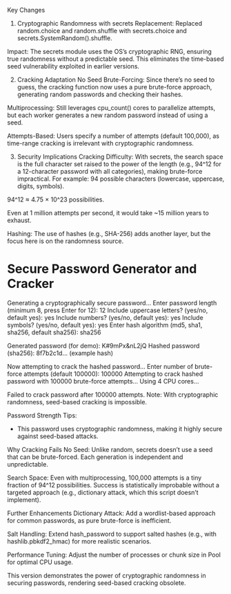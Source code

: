 Key Changes
1. Cryptographic Randomness with secrets
Replacement: Replaced random.choice and random.shuffle with secrets.choice and secrets.SystemRandom().shuffle.

Impact: The secrets module uses the OS’s cryptographic RNG, ensuring true randomness without a predictable seed. This eliminates the time-based seed vulnerability exploited in earlier versions.

2. Cracking Adaptation
No Seed Brute-Forcing: Since there’s no seed to guess, the cracking function now uses a pure brute-force approach, generating random passwords and checking their hashes.

Multiprocessing: Still leverages cpu_count() cores to parallelize attempts, but each worker generates a new random password instead of using a seed.

Attempts-Based: Users specify a number of attempts (default 100,000), as time-range cracking is irrelevant with cryptographic randomness.

3. Security Implications
Cracking Difficulty: With secrets, the search space is the full character set raised to the power of the length (e.g., 94^12 for a 12-character password with all categories), making brute-force impractical. For example:
94 possible characters (lowercase, uppercase, digits, symbols).

94^12 ≈ 4.75 × 10^23 possibilities.

Even at 1 million attempts per second, it would take ~15 million years to exhaust.

Hashing: The use of hashes (e.g., SHA-256) adds another layer, but the focus here is on the randomness source.

Secure Password Generator and Cracker
=====================================

Generating a cryptographically secure password...
Enter password length (minimum 8, press Enter for 12): 12
Include uppercase letters? (yes/no, default yes): yes
Include numbers? (yes/no, default yes): yes
Include symbols? (yes/no, default yes): yes
Enter hash algorithm (md5, sha1, sha256, default sha256): sha256

Generated password (for demo): K#9mPx&nL2jQ
Hashed password (sha256): 8f7b2c1d... (example hash)

Now attempting to crack the hashed password...
Enter number of brute-force attempts (default 100000): 100000
Attempting to crack hashed password with 100000 brute-force attempts...
Using 4 CPU cores...

Failed to crack password after 100000 attempts.
Note: With cryptographic randomness, seed-based cracking is impossible.

Password Strength Tips:
- This password uses cryptographic randomness, making it highly secure against seed-based attacks.

Why Cracking Fails
No Seed: Unlike random, secrets doesn’t use a seed that can be brute-forced. Each generation is independent and unpredictable.

Search Space: Even with multiprocessing, 100,000 attempts is a tiny fraction of 94^12 possibilities. 
Success is statistically improbable without a targeted approach (e.g., dictionary attack, which this script doesn’t implement).

Further Enhancements
Dictionary Attack: Add a wordlist-based approach for common passwords, as pure brute-force is inefficient.

Salt Handling: Extend hash_password to support salted hashes (e.g., with hashlib.pbkdf2_hmac) for more realistic scenarios.

Performance Tuning: Adjust the number of processes or chunk size in Pool for optimal CPU usage.

This version demonstrates the power of cryptographic randomness in securing passwords, rendering seed-based cracking obsolete. 
